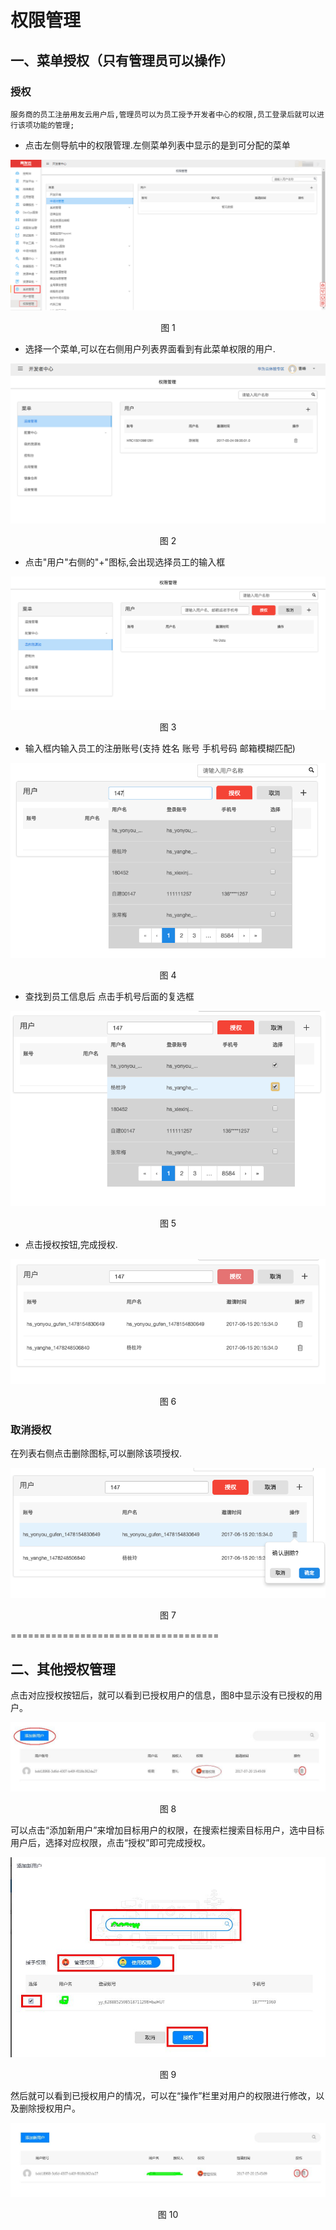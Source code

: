 # 权限管理

## 一、菜单授权（只有管理员可以操作）
### 授权
    服务商的员工注册用友云用户后,管理员可以为员工授予开发者中心的权限,员工登录后就可以进行该项功能的管理;

- 点击左侧导航中的权限管理.左侧菜单列表中显示的是到可分配的菜单
<div align=center>
<img src="/articles/developer/5-/images/access/1.png"/>
</div>
<p align="center">图 1</p>

- 选择一个菜单,可以在右侧用户列表界面看到有此菜单权限的用户.
<div align=center>
<img src="/articles/developer/5-/images/access/2.png"/>
</div>
<p align="center">图 2</p>

- 点击"用户"右侧的"+"图标,会出现选择员工的输入框
<div align=center>
<img src="/articles/developer/5-/images/access/3.png"/>
</div>
<p align="center">图 3</p>

- 输入框内输入员工的注册账号(支持 姓名 账号 手机号码 邮箱模糊匹配)  
<div align=center>
<img src="/articles/developer/5-/images/access/4.png"/>
</div>
<p align="center">图 4</p>

- 查找到员工信息后 点击手机号后面的复选框
<div align=center>
<img src="/articles/developer/5-/images/access/5.png"/>
</div>
<p align="center">图 5</p>

- 点击授权按钮,完成授权.
<div align=center>
<img src="/articles/developer/5-/images/access/6.png"/>
</div>
<p align="center">图 6</p>

### 取消授权
在列表右侧点击删除图标,可以删除该项授权.
<div align=center>
<img src="/articles/developer/5-/images/access/7.png"/>
</div>
<p align="center">图 7</p>

====================================

<div id="1权限管理"></div>

二、其他授权管理
-
点击对应授权按钮后，就可以看到已授权用户的信息，图8中显示没有已授权的用户。
<div align=center>
<img src="/articles/developer/5-/images/access/8.jpg"/>
</div>
<p align="center">图 8</p>

可以点击“添加新用户”来增加目标用户的权限，在搜索栏搜索目标用户，选中目标用户后，选择对应权限，点击“授权”即可完成授权。
<div align=center>
<img src="/articles/developer/5-/images/access/9.jpg"/>
</div>
<p align="center">图 9</p>

然后就可以看到已授权用户的情况，可以在“操作”栏里对用户的权限进行修改，以及删除授权用户。
<div align=center>
<img src="/articles/developer/5-/images/access/10.jpg"/>
</div>
<p align="center">图 10</p>

